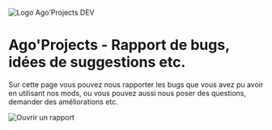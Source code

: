 ![Logo Ago'Projects DEV](https://github.com/AgoProjects/agoprojects-omsi2/assets/134213319/5a04a815-c813-4384-8c19-6cd928097827)

# Ago'Projects - Rapport de bugs, idées de suggestions etc.

Sur cette page vous pouvez nous rapporter les bugs que vous avez pu avoir en utilisant nos mods, ou vous pouvez aussi nous poser des questions, demander des améliorations etc.

![Ouvrir un rapport](https://github.com/AgoProjects/agoprojects-omsi2/issues/new/choose)
